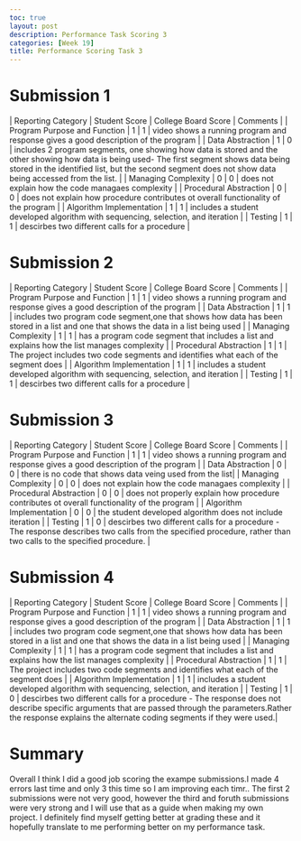 ```yaml
---
toc: true
layout: post
description: Performance Task Scoring 3
categories: [Week 19]
title: Performance Scoring Task 3
---
```


# Submission 1 

| Reporting Category | Student Score | College Board Score | Comments |
| Program Purpose and Function | 1 | 1 | video shows a running program and response gives a good description of the program |
| Data Abstraction | 1 | 0 | includes 2 program segments, one showing how data is stored and the other showing how data is being used- The first segment shows data being stored in the identified list, but the second segment does not show data being accessed from the list. |
| Managing Complexity | 0 | 0 | does not explain how the code managaes complexity  |
| Procedural Abstraction | 0 | 0 | does not explain how procedure contributes ot overall functionality of the program |
| Algorithm Implementation | 1 | 1 | includes a student developed algorithm with sequencing, selection, and iteration |
| Testing | 1 | 1 | descirbes two different calls for a procedure |

# Submission 2

| Reporting Category | Student Score | College Board Score | Comments |
| Program Purpose and Function | 1 | 1 | video shows a running program and response gives a good description of the program |
| Data Abstraction | 1 | 1 | includes two program code segment,one that shows how data has been stored in a list and one that shows the data in a list being used |
| Managing Complexity | 1 | 1 | has a program code segment that includes a list and explains how the list manages complexity |
| Procedural Abstraction | 1 | 1 | The project includes two code segments and identifies what each of the segment does |
| Algorithm Implementation | 1 | 1 | includes a student developed algorithm with sequencing, selection, and iteration |
| Testing | 1 | 1 | descirbes two different calls for a procedure |

# Submission 3

| Reporting Category | Student Score | College Board Score | Comments |
| Program Purpose and Function | 1 | 1 | video shows a running program and response gives a good description of the program |
| Data Abstraction | 0 | 0 | there is no code that shows data veing used from the list|
| Managing Complexity | 0 | 0 | does not explain how the code managaes complexity  |
| Procedural Abstraction | 0 | 0 | does not properly explain how procedure contributes ot overall functionality of the program |
| Algorithm Implementation | 0 | 0 | the student developed algorithm does not include iteration |
| Testing | 1 | 0 | descirbes two different calls for a procedure - The response describes two calls from the specified procedure, rather than two calls to the specified procedure. |

# Submission 4

| Reporting Category | Student Score | College Board Score | Comments |
| Program Purpose and Function | 1 | 1 | video shows a running program and response gives a good description of the program |
| Data Abstraction | 1 | 1 | includes two program code segment,one that shows how data has been stored in a list and one that shows the data in a list being used |
| Managing Complexity | 1 | 1 | has a program code segment that includes a list and explains how the list manages complexity |
| Procedural Abstraction | 1 | 1 | The project includes two code segments and identifies what each of the segment does |
| Algorithm Implementation | 1 | 1 | includes a student developed algorithm with sequencing, selection, and iteration |
| Testing | 1 | 0 | descirbes two different calls for a procedure - The response does not describe specific arguments that are passed through the parameters.Rather the response explains the alternate coding segments if they were used.|


# Summary

Overall I think I did a good job scoring the exampe submissions.I made 4 errors last time and only 3 this time so I am improving each timr.. The first 2 submissions were not very good, however the third and foruth submissions were very strong and I will use that as a guide when making my own project. I definitely find myself getting better at grading these and it hopefully translate to me performing better on my performance task.